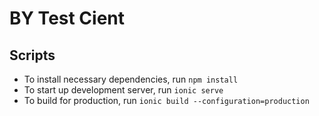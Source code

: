 # BY Test Cient

## Scripts

- To install necessary dependencies, run `npm install`
- To start up development server, run `ionic serve`
- To build for production, run `ionic build --configuration=production`
